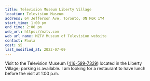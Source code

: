 ```yaml
---
title: Television Museum Liberty Village
location: Television Museum
address: 64 Jefferson Ave, Toronto, ON M6K 1Y4
start_time: 1:00 pm
end_time: 2:00 pm
web_url: https://mztv.com
web_url_name: MZTV Museum of Television website
contact: Paula
cost: $5
last_modified_at: 2022-07-09
---
```


Visit to the Television Museum ([416-599-7339][tel]) located in the Liberty
Village; parking is available. I am looking for a restaurant to have lunch
before the visit at 1:00 p.m.

[tel]: <tel:416-599-7339>

